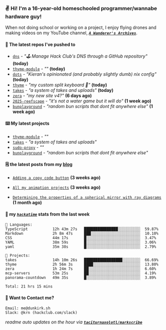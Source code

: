 ### ✌️ Hi! I'm a 16-year-old homeschooled programmer/wannabe hardware guy!

When not doing school or working on a project, I enjoy flying drones and making videos on my YouTube channel, [**_`A Wanderer's Archives`_**](https://youtube.com/@wanderer.archives).

#### 👷 The latest repos I've pushed to

- [`dns`](https://github.com/hackclub/dns) - _"🕹 Manage Hack Club's DNS through a GitHub repository"_ **(today)**
- [`thyme-module`](https://github.com/taciturnaxolotl/thyme-module) - _""_ **(today)**
- [`dots`](https://github.com/taciturnaxolotl/dots) - _"Kieran's opinionated (and probably slightly dumb) nix config"_ **(today)**
- [`thyme`](https://github.com/taciturnaxolotl/thyme) - _"my custom split keyboard 🫶"_ **(today)**
- [`takes`](https://github.com/taciturnaxolotl/takes) - _"a system of takes and uploads"_ **(today)**
- [`zera`](https://github.com/taciturnaxolotl/zera) - _"my new site v4?"_ **(6 days ago)**
- [`2025-reefscape`](https://github.com/df1317/2025-reefscape) - _"it's not a water game but it will do"_ **(1 week ago)**
- [`bunplayground`](https://github.com/taciturnaxolotl/bunplayground) - _"random bun scripts that dont fit anywhere else"_ **(1 week ago)**

#### ⌨️ My latest projects

- [`thyme-module`](https://github.com/taciturnaxolotl/thyme-module) - _""_
- [`takes`](https://github.com/taciturnaxolotl/takes) - _"a system of takes and uploads"_
- [`sudo-proxy`](https://github.com/taciturnaxolotl/sudo-proxy) - _""_
- [`bunplayground`](https://github.com/taciturnaxolotl/bunplayground) - _"random bun scripts that dont fit anywhere else"_

#### 🗒️ the latest posts from my [blog](https://dunkirk.sh)

- [`Adding a copy code button`](https://dunkirk.sh/blog/adding-a-copy-button/) **(3 weeks ago)**

- [`All my animation projects`](https://dunkirk.sh/blog/my-animations/) **(3 weeks ago)**

- [`Determining the properties of a spherical mirror with ray diagrams`](https://dunkirk.sh/blog/spherical-ray-diagrams/) **(1 month ago)**



#### 📡 my [_`hackatime`_](https://waka.hackclub.com) stats from the last week

```text
💾 Languages:
TypeScript           12h 43m 27s   ███████████████░░░░░░░░░░  59.87%
Markdown             2h 8m 47s     ███░░░░░░░░░░░░░░░░░░░░░░  10.10%
CSS                  44m 17s       █░░░░░░░░░░░░░░░░░░░░░░░░  3.47%
YAML                 38m 59s       █░░░░░░░░░░░░░░░░░░░░░░░░  3.06%
yaml                 35m 38s       █░░░░░░░░░░░░░░░░░░░░░░░░  2.79%

💼 Projects:
takes                14h 10m 26s   █████████████████░░░░░░░░  66.69%
thyme                2h 56m 3s     ████░░░░░░░░░░░░░░░░░░░░░  13.80%
zera                 1h 24m 7s     ██░░░░░░░░░░░░░░░░░░░░░░░  6.60%
mcp-servers          53m 25s       ██░░░░░░░░░░░░░░░░░░░░░░░  4.19%
panorama-countdown   49m 35s       █░░░░░░░░░░░░░░░░░░░░░░░░  3.89%

Total: 21 hrs 15 mins
```

#### 📮 Want to Contact me?

```text
Email: me@dunkirk.sh
Slack: @krn (hackclub.com/slack)
```

_readme auto updates on the hour via [**`taciturnaxolotl/markscribe`**](https://github.com/taciturnaxolotl/markscribe)_

